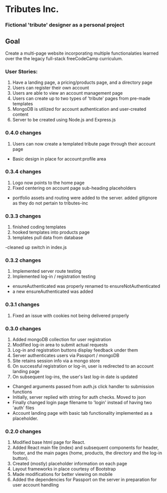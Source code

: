 # Tributes Inc.
### Fictional 'tribute' designer as a personal project

## Goal
Create a multi-page website incorporating multiple functionalaties learned over the the legacy full-stack freeCodeCamp curriculum.

### User Stories:
1. Have a landing page, a pricing/products page, and a directory page
1. Users can register their own account
1. Users are able to view an account management page
1. Users can create up to two types of 'tribute' pages from pre-made templates
1. MongoDB is utilized for account authentication and user-created content
1. Server to be created using Node.js and Express.js

### 0.4.0 changes
1. Users can now create a templated tribute page through their account page

- Basic design in place for account:profile area

### 0.3.4 changes
1. Logo now points to the home page
1. Fixed centering on account page sub-heading placeholders

- portfolio assets and routing were added to the server. added gitignore as they do not pertain to tributes-inc

### 0.3.3 changes
1. finished coding templates
1. hooked templates into products page
1. templates pull data from database

-cleaned up switch in index.js

### 0.3.2 changes
1. Implemented server route testing
1. Implemented log-in / registration testing

- ensureAuthenticated was properly renamed to ensureNotAuthenticated
- a new ensureAuthenticated was added

### 0.3.1 changes
1. Fixed an issue with cookies not being delivered properly

### 0.3.0 changes
1. Added mongoDB collection for user registration
1. Modified log-in area to submit actual requests
1. Log-in and registration buttons display feedback under them
1. Server authenticates users via Passport / mongoDB
1. Site retains session info via a mongo store
1. On successful registration or log-in, user is redirected to an account landing page
1. On subsequent log-ins, the user's last log-in date is updated

- Changed arguments passed from auth.js click handler to submission functions
- Initially, server replied with string for auth checks. Moved to json
- Finally changed login page filename to 'login' instead of having two 'auth' files
- Account landing page with basic tab functionality implemented as a placeholder.

### 0.2.0 changes
1. Modified base html page for React.
1. Added React main file (index) and subsequent components for header, footer, and the main pages (home, products, the directory and the log-in button).
1. Created (mostly) placeholder information on each page
1. Layout frameworks in place courtesy of Bootstrap
1. Made modifications for better viewing on mobile
1. Added the dependencies for Passport on the server in preparation for user account handling
